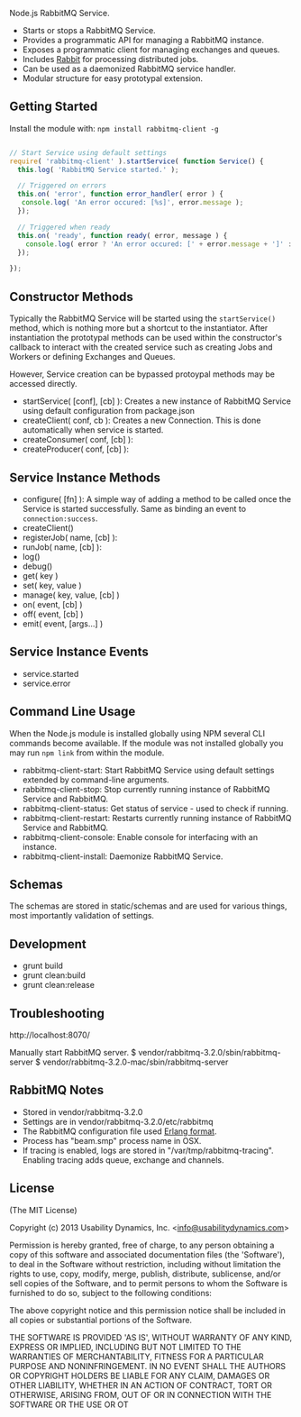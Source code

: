 Node.js RabbitMQ Service.

 - Starts or stops a RabbitMQ Service.
 - Provides a programmatic API for managing a RabbitMQ instance.
 - Exposes a programmatic client for managing exchanges and queues.
 - Includes [Rabbit](https://github.com/UsabilityDynamics/node-rabbit-client) for processing distributed jobs.
 - Can be used as a daemonized RabbitMQ service handler.
 - Modular structure for easy prototypal extension.

## Getting Started
Install the module with: `npm install rabbitmq-client -g`

```javascript

// Start Service using default settings
require( 'rabbitmq-client' ).startService( function Service() {
  this.log( 'RabbitMQ Service started.' );

  // Triggered on errors
  this.on( 'error', function error_handler( error ) {
   console.log( 'An error occured: [%s]', error.message );
  });

  // Triggered when ready
  this.on( 'ready', function ready( error, message ) {
    console.log( error ? 'An error occured: [' + error.message + ']' : 'RabbitMQ Service started successfully' );
  });

});

```

## Constructor Methods
Typically the RabbitMQ Service will be started using the `startService()` method, which is nothing more but a shortcut
to the instantiator. After instantiation the prototypal methods can be used within the constructor's callback to
interact with the created service such as creating Jobs and Workers or defining Exchanges and Queues.

However, Service creation can be bypassed protoypal methods may be accessed directly.

 - startService( [conf], [cb] ): Creates a new instance of RabbitMQ Service using default configuration from package.json
 - createClient( conf, cb ): Creates a new Connection. This is done automatically when service is started.
 - createConsumer( conf, [cb] ):
 - createProducer( conf, [cb] ):

## Service Instance Methods

 - configure( [fn] ): A simple way of adding a method to be called once the Service is started successfully. Same as binding an event to `connection:success`.
 - createClient()
 - registerJob( name, [cb] ):
 - runJob( name, [cb] ):
 - log()
 - debug()
 - get( key )
 - set( key, value )
 - manage( key, value, [cb] )
 - on( event, [cb] )
 - off( event, [cb] )
 - emit( event, [args...] )

## Service Instance Events

 - service.started
 - service.error

## Command Line Usage
When the Node.js module is installed globally using NPM several CLI commands become available.
If the module was not installed globally you may run `npm link` from within the module.

 - rabbitmq-client-start: Start RabbitMQ Service using default settings extended by command-line arguments.
 - rabbitmq-client-stop: Stop currently running instance of RabbitMQ Service and RabbitMQ.
 - rabbitmq-client-status: Get status of service - used to check if running.
 - rabbitmq-client-restart: Restarts currently running instance of RabbitMQ Service and RabbitMQ.
 - rabbitmq-client-console: Enable console for interfacing with an instance.
 - rabbitmq-client-install: Daemonize RabbitMQ Service.

## Schemas
The schemas are stored in static/schemas and are used for various things, most importantly validation of settings.

## Development

 - grunt build
 - grunt clean:build
 - grunt clean:release

## Troubleshooting

http://localhost:8070/

Manually start RabbitMQ server.
$ vendor/rabbitmq-3.2.0/sbin/rabbitmq-server
$ vendor/rabbitmq-3.2.0-mac/sbin/rabbitmq-server

## RabbitMQ Notes

 - Stored in vendor/rabbitmq-3.2.0
 - Settings are in vendor/rabbitmq-3.2.0/etc/rabbitmq
 - The RabbitMQ configuration file used [Erlang format](http://www.erlang.org/doc/man/config.html).
 - Process has "beam.smp" process name in OSX.
 - If tracing is enabled, logs are stored in "/var/tmp/rabbitmq-tracing". Enabling tracing adds queue, exchange and channels.

## License

(The MIT License)

Copyright (c) 2013 Usability Dynamics, Inc. &lt;info@usabilitydynamics.com&gt;

Permission is hereby granted, free of charge, to any person obtaining
a copy of this software and associated documentation files (the
'Software'), to deal in the Software without restriction, including
without limitation the rights to use, copy, modify, merge, publish,
distribute, sublicense, and/or sell copies of the Software, and to
permit persons to whom the Software is furnished to do so, subject to
the following conditions:

The above copyright notice and this permission notice shall be
included in all copies or substantial portions of the Software.

THE SOFTWARE IS PROVIDED 'AS IS', WITHOUT WARRANTY OF ANY KIND,
EXPRESS OR IMPLIED, INCLUDING BUT NOT LIMITED TO THE WARRANTIES OF
MERCHANTABILITY, FITNESS FOR A PARTICULAR PURPOSE AND NONINFRINGEMENT.
IN NO EVENT SHALL THE AUTHORS OR COPYRIGHT HOLDERS BE LIABLE FOR ANY
CLAIM, DAMAGES OR OTHER LIABILITY, WHETHER IN AN ACTION OF CONTRACT,
TORT OR OTHERWISE, ARISING FROM, OUT OF OR IN CONNECTION WITH THE
SOFTWARE OR THE USE OR OT